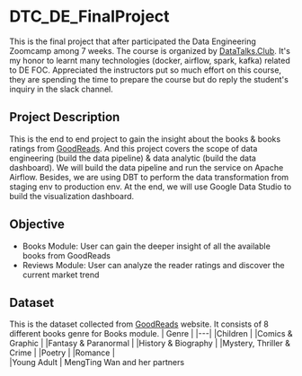 # DTC_DE_FinalProject
This is the final project that after participated the Data Engineering Zoomcamp among 7 weeks. The course is organized by [DataTalks.Club](https://datatalks.club). It's my honor to learnt many technologies (docker, airflow, spark, kafka) related to DE FOC. Appreciated the instructors put so much effort on this course, they are spending the time to prepare the course but do reply the student's inquiry in the slack channel.

## Project Description
This is the end to end project to gain the insight about the books & books ratings from [GoodReads](https://www.goodreads.com/). And this project covers the scope of data engineering (build the data pipeline) & data analytic (build the data dashboard). We will build the data pipeline and run the service on Apache Airflow. Besides, we are using DBT to perform the data transformation from staging env to production env. At the end, we will use Google Data Studio to build the visualization dashboard.

## Objective
  * Books Module: User can gain the deeper insight of all the available books from GoodReads
  * Reviews Module: User can analyze the reader ratings and discover the current market trend

## Dataset
This is the dataset collected from [GoodReads](https://www.goodreads.com/) website. It consists of 8 different books genre for Books module. 
| Genre     					      |
|---|
|Children						        |
|Comics & Graphic				    |
|Fantasy & Paranormal			  |
|History & Biography			  |
|Mystery, Thriller & Crime	|
|Poetry							        |
|Romance						        |	
|Young Adult					       |
MengTing Wan and her partners

